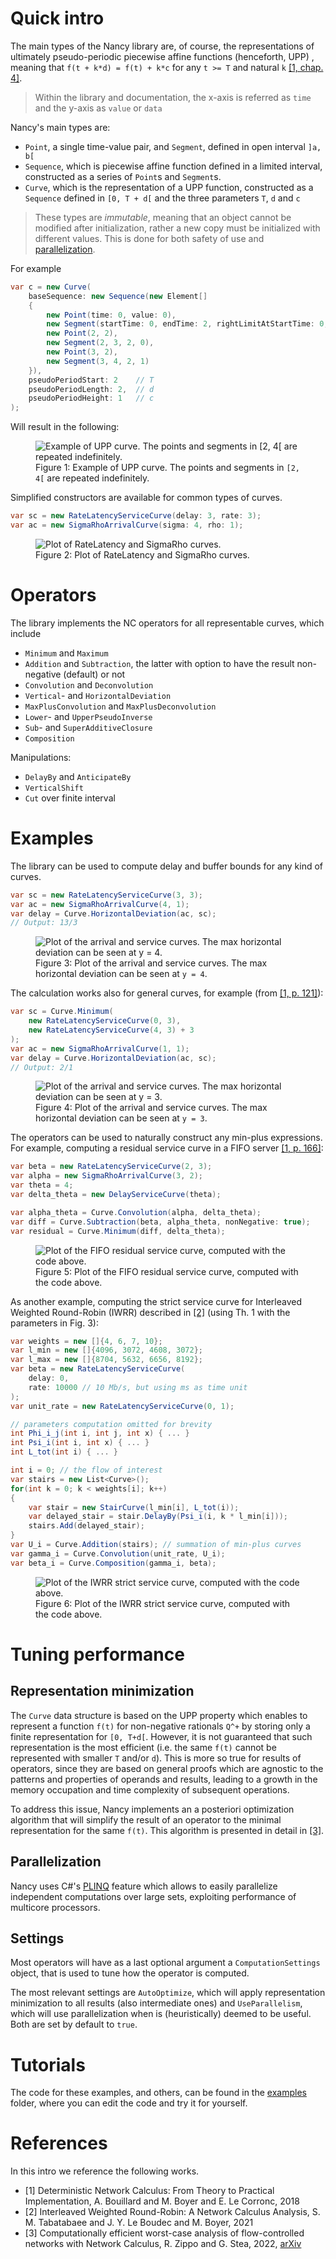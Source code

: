 # Quick intro

The main types of the Nancy library are, of course, the representations of ultimately pseudo-periodic piecewise affine functions (henceforth, UPP) , meaning that `f(t + k*d) = f(t) + k*c` for any `t >= T` and natural `k` [\[1, chap. 4\]](#Dnc18).

> Within the library and documentation, the x-axis is referred as `time` and the y-axis as `value` or `data`

Nancy's main types are:

* `Point`, a single time-value pair, and `Segment`, defined in open interval `]a, b[`
* `Sequence`, which is piecewise affine function defined in a limited interval, constructed as a series of `Point`s and `Segment`s.
* `Curve`, which is the representation of a UPP function, constructed as a `Sequence` defined in `[0, T + d[` and the three parameters `T`, `d` and `c`

> These types are _immutable_, meaning that an object cannot be modified after initialization, rather a new copy must be initialized with different values. This is done for both safety of use and [parallelization](#sec_parallelization).

For example

```csharp
var c = new Curve(
    baseSequence: new Sequence(new Element[]
    {
        new Point(time: 0, value: 0),
        new Segment(startTime: 0, endTime: 2, rightLimitAtStartTime: 0, slope: 1),
        new Point(2, 2),
        new Segment(2, 3, 2, 0),
        new Point(3, 2),
        new Segment(3, 4, 2, 1)
    }),
    pseudoPeriodStart: 2    // T
    pseudoPeriodLength: 2,  // d
    pseudoPeriodHeight: 1   // c
);
```

Will result in the following:

<figure>
    <img 
        src="./img/01.png" 
        alt="Example of UPP curve. The points and segments in [2, 4[ are repeated indefinitely."
    />
    <figcaption>Figure 1: Example of UPP curve. The points and segments in <code>[2, 4[</code> are repeated indefinitely.</figcaption>
</figure>

Simplified constructors are available for common types of curves.

```csharp
var sc = new RateLatencyServiceCurve(delay: 3, rate: 3);
var ac = new SigmaRhoArrivalCurve(sigma: 4, rho: 1);
```

<figure>
    <img 
        src="./img/02.png" 
        alt="Plot of RateLatency and SigmaRho curves."
    />
    <figcaption>Figure 2: Plot of RateLatency and SigmaRho curves.</figcaption>
</figure>

# Operators

The library implements the NC operators for all representable curves, which include

 * `Minimum` and `Maximum`
 * `Addition` and `Subtraction`, the latter with option to have the result non-negative (default) or not
 * `Convolution` and `Deconvolution`
 * `Vertical`- and `HorizontalDeviation`
 * `MaxPlusConvolution` and `MaxPlusDeconvolution`
 * `Lower`- and `UpperPseudoInverse`
 * `Sub`- and `SuperAdditiveClosure`
 * `Composition`

Manipulations:

 * `DelayBy` and `AnticipateBy`
 * `VerticalShift`
 * `Cut` over finite interval

# Examples

The library can be used to compute delay and buffer bounds for any kind of curves.

```csharp
var sc = new RateLatencyServiceCurve(3, 3);
var ac = new SigmaRhoArrivalCurve(4, 1);
var delay = Curve.HorizontalDeviation(ac, sc);
// Output: 13/3
```

<figure>
    <img 
        src="./img/02.png" 
        alt="Plot of the arrival and service curves. The max horizontal deviation can be seen at y = 4."
    />
    <figcaption>Figure 3: Plot of the arrival and service curves. The max horizontal deviation can be seen at <code>y = 4</code>.</figcaption>
</figure>

The calculation works also for general curves, for example (from [\[1, p. 121\]](#Dnc18)):

```csharp
var sc = Curve.Minimum(
    new RateLatencyServiceCurve(0, 3),
    new RateLatencyServiceCurve(4, 3) + 3
);
var ac = new SigmaRhoArrivalCurve(1, 1);
var delay = Curve.HorizontalDeviation(ac, sc);
// Output: 2/1
```

<figure>
    <img 
        src="./img/03.png" 
        alt="Plot of the arrival and service curves. The max horizontal deviation can be seen at y = 3."
    />
    <figcaption>Figure 4: Plot of the arrival and service curves. The max horizontal deviation can be seen at <code>y = 3</code>.</figcaption>
</figure>

The operators can be used to naturally construct any min-plus expressions.
For example, computing a residual service curve in a FIFO server [\[1, p. 166\]](#Dnc18):

```csharp
var beta = new RateLatencyServiceCurve(2, 3);
var alpha = new SigmaRhoArrivalCurve(3, 2);
var theta = 4;
var delta_theta = new DelayServiceCurve(theta);

var alpha_theta = Curve.Convolution(alpha, delta_theta);
var diff = Curve.Subtraction(beta, alpha_theta, nonNegative: true);
var residual = Curve.Minimum(diff, delta_theta);
```

<figure>
    <img 
        src="./img/04.png" 
        alt="Plot of the FIFO residual service curve, computed with the code above."
    />
    <figcaption>Figure 5: Plot of the FIFO residual service curve, computed with the code above.</figcaption>
</figure>

As another example, computing the strict service curve for Interleaved Weighted Round-Robin (IWRR) described in [\[2\]](#Iwrr21) (using Th. 1 with the parameters in Fig. 3):

```csharp
var weights = new []{4, 6, 7, 10};
var l_min = new []{4096, 3072, 4608, 3072};
var l_max = new []{8704, 5632, 6656, 8192};
var beta = new RateLatencyServiceCurve(
    delay: 0, 
    rate: 10000 // 10 Mb/s, but using ms as time unit
);
var unit_rate = new RateLatencyServiceCurve(0, 1);

// parameters computation omitted for brevity
int Phi_i_j(int i, int j, int x) { ... }
int Psi_i(int i, int x) { ... }
int L_tot(int i) { ... }

int i = 0; // the flow of interest
var stairs = new List<Curve>();
for(int k = 0; k < weights[i]; k++)
{
    var stair = new StairCurve(l_min[i], L_tot(i));
    var delayed_stair = stair.DelayBy(Psi_i(i, k * l_min[i])); 
    stairs.Add(delayed_stair);
}
var U_i = Curve.Addition(stairs); // summation of min-plus curves
var gamma_i = Curve.Convolution(unit_rate, U_i);
var beta_i = Curve.Composition(gamma_i, beta);
```

<figure>
    <img 
        src="./img/05.png" 
        alt="Plot of the IWRR strict service curve, computed with the code above."
    />
    <figcaption>Figure 6: Plot of the IWRR strict service curve, computed with the code above.</figcaption>
</figure>

# Tuning performance

## Representation minimization

The `Curve` data structure is based on the UPP property which enables to represent a function `f(t)` for non-negative rationals `Q^+` by storing only a finite representation for `[0, T+d[`.
However, it is not guaranteed that such representation is the most efficient (i.e. the same `f(t)` cannot be represented with smaller `T` and/or `d`).
This is more so true for results of operators, since they are based on general proofs which are agnostic to the patterns and properties of operands and results, leading to a growth in the memory occupation and time complexity of subsequent operations.

To address this issue, Nancy implements an a posteriori optimization algorithm that will simplify the result of an operator to the minimal representation for the same `f(t)`. This algorithm is presented in detail in [\[3\]](#Ceff22).

## <a name="sec_parallelization"></a> Parallelization

Nancy uses C#'s [PLINQ](https://docs.microsoft.com/en-us/dotnet/standard/parallel-programming/introduction-to-plinq) feature which allows to easily parallelize independent computations over large sets, exploiting performance of multicore processors. 

## Settings

Most operators will have as a last optional argument a `ComputationSettings` object, that is used to tune how the operator is computed. 

The most relevant settings are `AutoOptimize`, which will apply representation minimization to all results (also intermediate ones) and `UseParallelism`, which will use parallelization when is (heuristically) deemed to be useful.
Both are set by default to `true`.

# Tutorials

The code for these examples, and others, can be found in the [examples](./examples/) folder, where you can edit the code and try it for yourself.

# References

In this intro we reference the following works.

 * <a name="Dnc18">[1]</a>
 Deterministic Network Calculus: From Theory to Practical Implementation, A. Bouillard and M. Boyer and E. Le Corronc, 2018
 * <a name="Iwrr21">[2]</a>
 Interleaved Weighted Round-Robin: A Network Calculus Analysis, S. M. Tabatabaee and J. Y. Le Boudec and M. Boyer, 2021
 * <a name="Ceff22">[3]</a>
 Computationally efficient worst-case analysis of flow-controlled networks with Network Calculus, R. Zippo and G. Stea, 2022, [arXiv](https://arxiv.org/abs/2203.02497)</a>
 